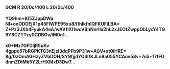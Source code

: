 #### GCM R 20/0c/400 L 20/0c/400
**YQ9hm+Kl5ZJppDWa**<br/>**NI+ooODDEjX1p45FlWPE95xu8/I1hlkfnlQFKUFiLBA=**<br/>**Z+Pz3JXb4FyukA4eA/wAVflXl1wcVBnNvrIla2hL2xJEOtZwppObLycY4TG9Y8CZTTzy0CDBOv/iM0n1...**<br/><br/>
**x0+Mz7GFDIjR5uKv**<br/>**4gppo57bRGPKT63nEjzi3dqPFb9P31w+AGV+xt0iHRE=**<br/>**8g/0zOmAGHzyZVbDOH/SY9fjjdYOdlfKJLnRa055YCAov58v+7n5+f7tF0dnmZDiMk5Y2LrHXMxD3Dw7...**